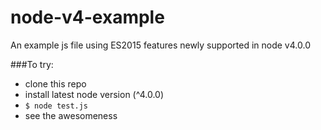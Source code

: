 # node-v4-example
An example js file using ES2015 features newly supported in node v4.0.0

###To try:
- clone this repo
- install latest node version (^4.0.0)
- `$ node test.js`
- see the awesomeness
